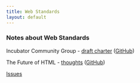 ```yaml
---
title: Web Standards
layout: default
---
```


### Notes about Web Standards

Incubator Community Group - [draft charter](incubator-cg-charter) ([GitHub](https://github.com/adrianba/webstandards/blob/gh-pages/incubator-cg-charter.md))

The Future of HTML - [thoughts](HTML-innovation-vs-maintenance) ([GitHub](https://github.com/adrianba/webstandards/blob/gh-pages/HTML-innovation-vs-maintenance.md))

[Issues](https://github.com/adrianba/webstandards/issues)